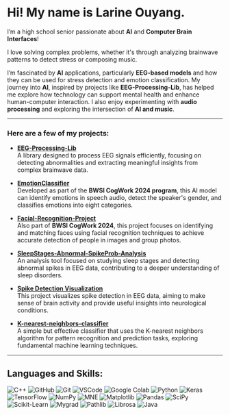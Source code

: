 # Hi! My name is Larine Ouyang.

I’m a high school senior passionate about **AI** and **Computer Brain Interfaces**!

I love solving complex problems, whether it's through analyzing brainwave patterns to detect stress or composing music.

I’m fascinated by **AI** applications, particularly **EEG-based models** and how they can be used for stress detection and emotion classification. My journey into **AI**, inspired by projects like **EEG-Processing-Lib**, has helped me explore how technology can support mental health and enhance human-computer interaction. I also enjoy experimenting with **audio processing** and exploring the intersection of **AI and music**.

---

### Here are a few of my projects:

- **[EEG-Processing-Lib](https://github.com/larineoy/EEG-Processing-Lib)**  
  A library designed to process EEG signals efficiently, focusing on detecting abnormalities and extracting meaningful insights from complex brainwave data.

- **[EmotionClassifier](https://github.com/larineoy/EmotionClassifier)**  
  Developed as part of the **BWSI CogWork 2024 program**, this AI model can identify emotions in speech audio, detect the speaker's gender, and classifies emotions into eight categories.

- **[Facial-Recognition-Project](https://github.com/larineoy/Facial-Recognition-Project)**  
  Also part of **BWSI CogWork 2024**, this project focuses on identifying and matching faces using facial recognition techniques to achieve accurate detection of people in images and group photos.

- **[SleepStages-Abnormal-SpikeProb-Analysis](https://github.com/larineoy/SleepStages-Abnormal-SpikeProb-Analysis)**  
  An analysis tool focused on studying sleep stages and detecting abnormal spikes in EEG data, contributing to a deeper understanding of sleep disorders.

- **[Spike Detection Visualization](https://github.com/larineoy/Spike_Detection_Visualization)**  
  This project visualizes spike detection in EEG data, aiming to make sense of brain activity and provide useful insights into neurological conditions.

- **[K-nearest-neighbors-classifier](https://github.com/larineoy/K-nearest-neighbors-classfier)**  
  A simple but effective classifier that uses the K-nearest neighbors algorithm for pattern recognition and prediction tasks, exploring fundamental machine learning techniques.

---

## Languages and Skills:

![C++](https://img.shields.io/badge/-C++-00599C?style=flat-square&logo=cplusplus&logoColor=white)
![GitHub](https://img.shields.io/badge/-GitHub-181717?style=flat-square&logo=github)
![Git](https://img.shields.io/badge/-Git-F05032?style=flat-square&logo=git&logoColor=white)
![VSCode](https://img.shields.io/badge/-VSCode-007ACC?style=flat-square&logo=visual-studio-code&logoColor=white)
![Google Colab](https://img.shields.io/badge/-Colab-F9AB00?style=flat-square&logo=google-colab&logoColor=white)
![Python](https://img.shields.io/badge/-Python-3776AB?style=flat-square&logo=python&logoColor=white)
![Keras](https://img.shields.io/badge/-Keras-D00000?style=flat-square&logo=keras&logoColor=white)
![TensorFlow](https://img.shields.io/badge/-TensorFlow-FF6F00?style=flat-square&logo=tensorflow&logoColor=white)
![NumPy](https://img.shields.io/badge/-NumPy-013243?style=flat-square&logo=numpy&logoColor=white)
![MNE](https://img.shields.io/badge/-MNE-00A0E0?style=flat-square&logoColor=white)
![Matplotlib](https://img.shields.io/badge/-Matplotlib-11557C?style=flat-square&logo=python&logoColor=white)
![Pandas](https://img.shields.io/badge/-Pandas-150458?style=flat-square&logo=pandas&logoColor=white)
![SciPy](https://img.shields.io/badge/-SciPy-8CAAE6?style=flat-square&logo=scipy&logoColor=white)
![Scikit-Learn](https://img.shields.io/badge/-Scikit_Learn-F7931E?style=flat-square&logo=scikit-learn&logoColor=white)
![Mygrad](https://img.shields.io/badge/-Mygrad-FF6F00?style=flat-square&logo=python&logoColor=white)
![Pathlib](https://img.shields.io/badge/-Pathlib-3776AB?style=flat-square&logo=python&logoColor=white)
![Librosa](https://img.shields.io/badge/-Librosa-0A97F5?style=flat-square&logo=python&logoColor=white)
![Java](https://img.shields.io/badge/-Java-007396?style=flat-square&logo=java&logoColor=white)
